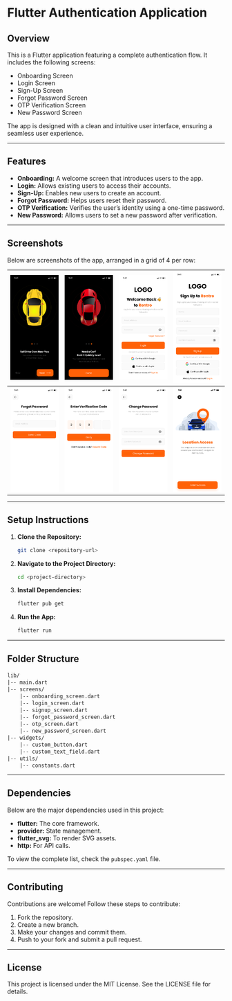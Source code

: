 # Flutter Authentication Application

## Overview

This is a Flutter application featuring a complete authentication flow. It includes the following screens:

- Onboarding Screen
- Login Screen
- Sign-Up Screen
- Forgot Password Screen
- OTP Verification Screen
- New Password Screen

The app is designed with a clean and intuitive user interface, ensuring a seamless user experience.

---

## Features

- **Onboarding:** A welcome screen that introduces users to the app.
- **Login:** Allows existing users to access their accounts.
- **Sign-Up:** Enables new users to create an account.
- **Forgot Password:** Helps users reset their password.
- **OTP Verification:** Verifies the user’s identity using a one-time password.
- **New Password:** Allows users to set a new password after verification.

---

## Screenshots

Below are screenshots of the app, arranged in a grid of 4 per row:

| ![Screenshot 1](assets/Screenshots/1.png) | ![Screenshot 2](assets/Screenshots/2.png) | ![Screenshot 3](assets/Screenshots/3.png) | ![Screenshot 4](assets/Screenshots/4.png) |
|-------------------------------------------|-------------------------------------------|-------------------------------------------|-------------------------------------------|
| ![Screenshot 5](assets/Screenshots/5.png) | ![Screenshot 6](assets/Screenshots/6.png) | ![Screenshot 7](assets/Screenshots/7.png) | ![Screenshot 8](assets/Screenshots/8.jpg) |

---

## Setup Instructions

1. **Clone the Repository:**
   ```bash
   git clone <repository-url>
   ```

2. **Navigate to the Project Directory:**
   ```bash
   cd <project-directory>
   ```

3. **Install Dependencies:**
   ```bash
   flutter pub get
   ```

4. **Run the App:**
   ```bash
   flutter run
   ```

---

## Folder Structure

```
lib/
|-- main.dart
|-- screens/
    |-- onboarding_screen.dart
    |-- login_screen.dart
    |-- signup_screen.dart
    |-- forgot_password_screen.dart
    |-- otp_screen.dart
    |-- new_password_screen.dart
|-- widgets/
    |-- custom_button.dart
    |-- custom_text_field.dart
|-- utils/
    |-- constants.dart
```

---

## Dependencies

Below are the major dependencies used in this project:

- **flutter:** The core framework.
- **provider:** State management.
- **flutter_svg:** To render SVG assets.
- **http:** For API calls.

To view the complete list, check the `pubspec.yaml` file.

---

## Contributing

Contributions are welcome! Follow these steps to contribute:

1. Fork the repository.
2. Create a new branch.
3. Make your changes and commit them.
4. Push to your fork and submit a pull request.

---

## License

This project is licensed under the MIT License. See the LICENSE file for details.

